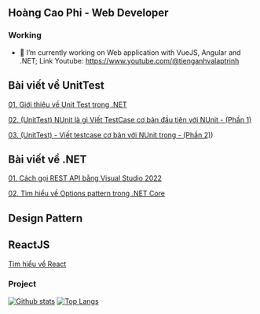  ## Hoàng Cao Phi - Web Developer
 
 ### Working
 - 🔭 I’m currently working on Web application with VueJS, Angular and .NET;
Link Youtube: https://www.youtube.com/@tienganhvalaptrinh
## Bài viết về UnitTest
[01. Giới thiệu về Unit Test trong .NET](https://github.com/HoangCaoPhi/Posts/blob/main/UnitTest%20c%C6%A1%20b%E1%BA%A3n/01.%20Gi%E1%BB%9Bi%20thi%E1%BB%87u%20v%E1%BB%81%20Unit%20Test%20trong%20.NET.md)

[02. (UnitTest) NUnit là gì Viết TestCase cơ bản đầu tiên với NUnit - (Phần 1)](https://github.com/HoangCaoPhi/Posts/blob/main/UnitTest%20c%C6%A1%20b%E1%BA%A3n/02.%20(UnitTest)%20NUnit%20l%C3%A0%20g%C3%AC%20Vi%E1%BA%BFt%20TestCase%20c%C6%A1%20b%E1%BA%A3n%20%C4%91%E1%BA%A7u%20ti%C3%AAn%20v%E1%BB%9Bi%20NUnit%20-%20(Ph%E1%BA%A7n%201).md)

[03. (UnitTest) - Viết testcase cơ bản với NUnit trong - (Phần 2)](https://github.com/HoangCaoPhi/Posts/blob/main/UnitTest%20c%C6%A1%20b%E1%BA%A3n/03.%20(UnitTest)%20-%20Vi%E1%BA%BFt%20testcase%20c%C6%A1%20b%E1%BA%A3n%20v%E1%BB%9Bi%20NUnit%20trong%20-%20(Ph%E1%BA%A7n%202).md))

## Bài viết về .NET
[01. Cách gọi REST API bằng Visual Studio 2022](https://github.com/HoangCaoPhi/Posts/blob/main/NetCore/01.%20C%C3%A1ch%20g%E1%BB%8Di%20REST%20API%20b%E1%BA%B1ng%20Visual%20Studio%202022%20-%20Copy.md)

[02. Tìm hiểu về Options pattern trong .NET Core](https://github.com/HoangCaoPhi/Posts/blob/main/NetCore/02.%20T%C3%ACm%20hi%E1%BB%83u%20v%E1%BB%81%20Options%20pattern%20trong%20.NET%20Core.md)

## Design Pattern

## ReactJS
[Tìm hiểu về React](https://github.com/HoangCaoPhi/hands_on_react)

 ### Project
 
[![Github stats](https://github-readme-stats.vercel.app/api?username=hoangcaophi&hide=issues&show_icons=true)](https://github.com/hoangcaophi)
[![Top Langs](https://github-readme-stats.vercel.app/api/top-langs/?username=hoangcaophi&layout=compact)](https://github.com/hoangcaophi)
